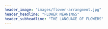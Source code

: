 ```yaml
---
header_image: "images/flower-arrangment.jpg"
header_headline: "FLOWER MEANINGS"
header_subheadline: "THE LANGUAGE OF FLOWERS"
---
```

